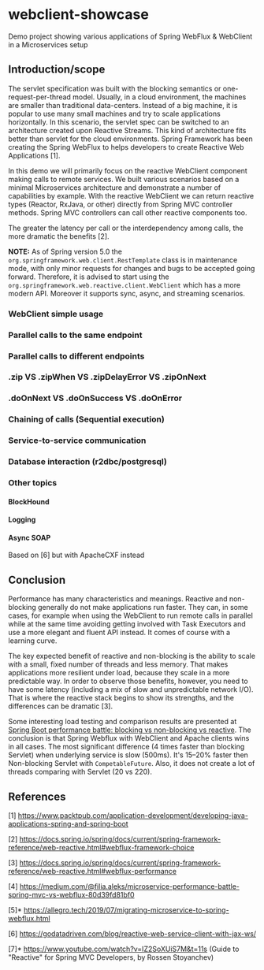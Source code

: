 # webclient-showcase
Demo project showing various applications of Spring WebFlux &amp; WebClient in a Microservices setup

## Introduction/scope

The servlet specification was built with the blocking semantics or one-request-per-thread model. 
Usually, in a cloud environment, the machines are smaller than traditional data-centers. 
Instead of a big machine, it is popular to use many small machines and try to scale applications horizontally. 
In this scenario, the servlet spec can be switched to an architecture created upon Reactive Streams. 
This kind of architecture fits better than servlet for the cloud environments.
Spring Framework has been creating the Spring WebFlux to helps developers to create Reactive Web Applications [1].

In this demo we will primarily focus on the reactive WebClient component making calls to remote services. 
We built various scenarios based on a minimal Microservices architecture and demonstrate a number of capabilities by example.
With the reactive WebClient we can return reactive types (Reactor, RxJava, or other) directly from Spring MVC controller methods.
Spring MVC controllers can call other reactive components too. 

The greater the latency per call or the interdependency among calls, the more dramatic the benefits [2].

**NOTE:** As of Spring version 5.0 the `org.springframework.web.client.RestTemplate` class is in maintenance mode, 
with only minor requests for changes and bugs to be accepted going forward. 
Therefore, it is advised to start using the `org.springframework.web.reactive.client.WebClient` which has a more modern API.
Moreover it supports sync, async, and streaming scenarios.

### WebClient simple usage

### Parallel calls to the same endpoint

### Parallel calls to different endpoints

### .zip VS .zipWhen VS .zipDelayError VS .zipOnNext

### .doOnNext VS .doOnSuccess VS .doOnError

### Chaining of calls (Sequential execution)

### Service-to-service communication

### Database interaction (r2dbc/postgresql)

### Other topics

#### BlockHound

#### Logging

#### Async SOAP
Based on [6] but with ApacheCXF instead

## Conclusion

Performance has many characteristics and meanings. Reactive and non-blocking generally do not make applications run faster. 
They can, in some cases, for example when using the WebClient to run remote calls in parallel while at the same time avoiding
getting involved with Task Executors and use a more elegant and fluent API instead. It comes of course with a learning curve.

The key expected benefit of reactive and non-blocking is the ability to scale with a small, fixed number of threads and less memory. 
That makes applications more resilient under load, because they scale in a more predictable way. 
In order to observe those benefits, however, you need to have some latency (including a mix of slow and unpredictable network I/O). 
That is where the reactive stack begins to show its strengths, and the differences can be dramatic [3].

Some interesting load testing and comparison results are presented at [Spring Boot performance battle: blocking vs non-blocking vs reactive](https://medium.com/@filia.aleks/microservice-performance-battle-spring-mvc-vs-webflux-80d39fd81bf0). 
The conclusion is that Spring Webflux with WebClient and Apache clients wins in all cases. 
The most significant difference (4 times faster than blocking Servlet) when underlying service is slow (500ms). 
It's 15–20% faster then Non-blocking Servlet with `CompetableFuture`. Also, it does not create a lot of threads comparing with Servlet (20 vs 220).

## References

[1] https://www.packtpub.com/application-development/developing-java-applications-spring-and-spring-boot

[2] https://docs.spring.io/spring/docs/current/spring-framework-reference/web-reactive.html#webflux-framework-choice

[3] https://docs.spring.io/spring/docs/current/spring-framework-reference/web-reactive.html#webflux-performance

[4] https://medium.com/@filia.aleks/microservice-performance-battle-spring-mvc-vs-webflux-80d39fd81bf0

[5]* https://allegro.tech/2019/07/migrating-microservice-to-spring-webflux.html

[6] https://godatadriven.com/blog/reactive-web-service-client-with-jax-ws/

[7]* https://www.youtube.com/watch?v=IZ2SoXUiS7M&t=11s (Guide to "Reactive" for Spring MVC Developers, by Rossen Stoyanchev)
